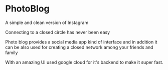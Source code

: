 # PhotoBlog
A simple and clean version of Instagram

Connecting to a closed circle has never been easy

Photo blog provides a social media app kind of interface and in addition it can be also used for creating a closed network among your friends and family

With an amazing UI used google cloud for it's backend to make it super fast.
